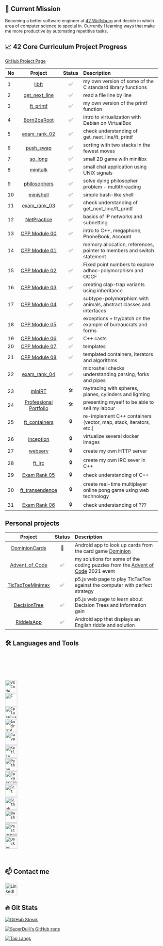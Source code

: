 ## 🚩 Current Mission

Becoming a better software engineer at [42 Wolfsburg](https://42wolfsburg.de/) and decide in which area of computer science to special in. Currently I learning ways that make me more productive by automating repetitive tasks.

## 📈 42 Core Curriculum Project Progress

[GitHub Project Page](https://github.com/users/SuperDulli/projects/1/views/1)

| No  | Project                                           | Status | Description |
| :- | :---------------------------------------------------: | :-: | :---------- |
| 1  | [libft](../../../libft)                               | ✅ | my own version of some of the C standard library functions |
| 2  | [get_next_line](../../../get_next_line)               | ✅ | read a file line by line |
| 3  | [ft_printf]()                                         | ✅ | my own version of the printf function |
| 4  | [Born2beRoot](../../../Born2beRoot)                   | ✅ | intro to virtualization with Debian on VirtualBox |
| 5  | [exam_rank_02](../../../42_exam_rank_02)              | ✅ | check understanding of get_next_line/ft_printf |
| 6  | [push_swap](../../../push_swap)                       | ✅ | sorting with two stacks in the fewest moves |
| 7  | [so_long](../../../so_long)                           | ✅ | small 2D game with minilibx |
| 8  | [minitalk](../../../minitalk)                         | ✅ | small chat application using UNIX signals |
| 9  | [philosophers](../../../philosophers)                 | ✅ | solve dying philosopher problem - multithreading |
| 10 | [minishell](https://github.com/lmarquar/42_minishell) | ✅ | simple bash-like shell |
| 11 | [exam_rank_03](../../../42_exam_rank_02)              | ✅ | check understanding of get_next_line/ft_printf |
| 12 | [NetPractice]()                                       | ✅ | basics of IP networks and subnetting |
| 13 | [CPP Module 00](../../../CPP_Module00)                | ✅ | intro to C++, megaphone, PhoneBook, Account |
| 14 | [CPP Module 01](../../../CPP_Module01)                | ✅ | memory allocation, references, pointer to members and switch statement |
| 15 | [CPP Module 02](../../../CPP_Module02)                | ✅ | Fixed point numbers to explore adhoc-polymorphism and OCCF |
| 16 | [CPP Module 03](../../../CPP_Module03)                | ✅ | creating clap-trap variants using inheritance |
| 17 | [CPP Module 04](../../../CPP_Module04)                | ✅ | subtype-polymorphism with animals, abstract classes and interfaces |
| 18 | [CPP Module 05](../../../CPP_Module05)                | ✅ | exceptions + try/catch on the example of bureaucrats and forms |
| 19 | [CPP Module 06](../../../CPP_Module06)                | ✅ | C++ casts |
| 20 | [CPP Module 07](../../../CPP_Module07)                | ✅ | templates |
| 21 | [CPP Module 08](../../../CPP_Module08)                | ✅ | templated containers, iterators and algorithms |
| 22 | [exam_rank_04]()                                      | ✅ | microshell checks understanding parsing, forks and pipes |
| 23 | [miniRT]()                                            | 🛠️ | raytracing with spheres, planes, cylinders and lighting |
| 24 | [Professional Portfolio]()                            | 🛠️ | presenting myself to be able to sell my labour |
| 25 | [ft_containers]()                                     | 🔒 | re-implement C++ containers (vector, map, stack, iterators, etc.) |
| 26 | [inception]()                                         | 🔒 | virtualize several docker images |
| 27 | [webserv]()                                           | 🔒 | create my own HTTP server |
| 28 | [ft_irc]()                                            | 🔒 | create my own IRC sever in C++ |
| 29 | [Exam Rank 05]()                                      | 🔒 | check understanding of C++ |
| 30 | [ft_transendence]()                                   | 🔒 | create real-time multiplayer online pong game using web technology |
| 31 | [Exam Rank 06]()                                      | 🔒 | check understanding of ??? |

## Personal projects

 Project                                           | Status | Description |
| :---------------------------------------------------: | :-: | :---------- |
 | [DominionCards](../../../DominionCards) | 🧊 | Android app to look up cards from the card game [Dominion](https://www.riograndegames.com/games/dominion/) |
| [Advent_of_Code](../../../Advent_of_Code) | ✅ | my solutions for some of the coding puzzles from the [Advent of Code](https://adventofcode.com/) 2021 event |
| [TicTacToeMinimax](../../../TicTacToeMinimax) | ✅ | p5.js web page to play TicTacToe against the computer with perfect strategy |
| [DecisionTree](../../../DesicionTree) | ✅ | p5.js web page to learn about Decision Trees and Information gain |
| [RiddelsApp](../../../MyRiddlesApplication) | ✅ | Android app that displays an English riddle and solution |


## 🛠️ Languages and Tools

<code>
<head>
	<link rel="stylesheet" href="https://cdn.jsdelivr.net/gh/devicons/devicon@v2.15.1/devicon.min.css">
</head>
<body>
<div>
<img height="40" width="40" src="https://cdn.jsdelivr.net/gh/devicons/devicon/icons/vscode/vscode-original.svg" title="VS Code" alt="VS Code" />&nbsp;
<img height="40" width="40" src="https://cdn.jsdelivr.net/gh/devicons/devicon/icons/c/c-original.svg" title="C" alt="C" />&nbsp;
<img height="40" width="40" src="https://cdn.jsdelivr.net/gh/devicons/devicon/icons/cplusplus/cplusplus-original.svg" title="Cplusplus" alt="Cplusplus"/>&nbsp;
<img height="40" width="40" src="https://cdn.jsdelivr.net/gh/devicons/devicon/icons/android/android-plain.svg" title="Android" alt="Android" />&nbsp;
<img height="40" width="40" src="https://cdn.jsdelivr.net/gh/devicons/devicon/icons/java/java-original.svg" title="Java" alt="Java" />&nbsp;
<img height="40" width="40" src="https://cdn.jsdelivr.net/gh/devicons/devicon/icons/kotlin/kotlin-original.svg" title="Kotlin" alt="Kotlin"/>&nbsp;
<img height="40" width="40" src="https://cdn.jsdelivr.net/gh/devicons/devicon/icons/python/python-original.svg" title="Python" alt="Python" />&nbsp;
<img height="40" width="40" src="https://cdn.jsdelivr.net/gh/devicons/devicon/icons/javascript/javascript-original.svg" title="Javascript" alt="Javascript"/>&nbsp;
<img height="40" width="40" src="https://cdn.jsdelivr.net/gh/devicons/devicon/icons/git/git-original.svg" title="Git" alt="Git" />&nbsp;
<img height="40" width="40" src="https://cdn.jsdelivr.net/gh/devicons/devicon/icons/github/github-original.svg" title="Github" alt="Github" />&nbsp;
<img height="40" width="40" src="https://cdn.jsdelivr.net/gh/devicons/devicon/icons/bash/bash-original.svg" title="Bash" alt="Bash" />&nbsp;
<img height="40" width="40" src="https://cdn.jsdelivr.net/gh/devicons/devicon/icons/postgresql/postgresql-original.svg" title="Postgresql" alt="Postgresql" />&nbsp;
<img height="40" width="40" src="https://cdn.jsdelivr.net/gh/devicons/devicon/icons/docker/docker-plain.svg" title="Docker" alt="Docker" />&nbsp;
</div>
</body>
</code>

## 📫 Contact me

<a href="https://www.linkedin.com/in/chris-helmerding/">
	<img height="40" width="40" src="https://cdn.jsdelivr.net/gh/devicons/devicon/icons/linkedin/linkedin-original.svg" title="LinkedIn" alt="LinkedIn" />
</a>

## 🔥 Git Stats

[![GitHub Streak](http://github-readme-streak-stats.herokuapp.com?user=SuperDulli&theme=vision-friendly-dark&date_format=j%20M%5B%20Y%5D)](https://git.io/streak-stats)

[![SuperDulli's GitHub stats](https://github-readme-stats.vercel.app/api?username=SuperDulli&hide=stars&count_private=true&show_icons=true)](https://github.com/anuraghazra/github-readme-stats)

[![Top Langs](https://github-readme-stats.vercel.app/api/top-langs/?username=SuperDulli&layout=compact)](https://github.com/anuraghazra/github-readme-stats)


<!--
**SuperDulli/SuperDulli** is a ✨ _special_ ✨ repository because its `README.md` (this file) appears on your GitHub profile.

Here are some ideas to get you started:

- 🔭 I’m currently working on ...
- 🌱 I’m currently learning ...
- 👯 I’m looking to collaborate on ...
- 🤔 I’m looking for help with ...
- 💬 Ask me about ...
- 📫 How to reach me: ...
- 😄 Pronouns: ...
- ⚡ Fun fact: ...
-->
